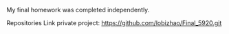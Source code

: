 
My final homework was completed independently.


Repositories Link private project: https://github.com/lobizhao/Final_5920.git